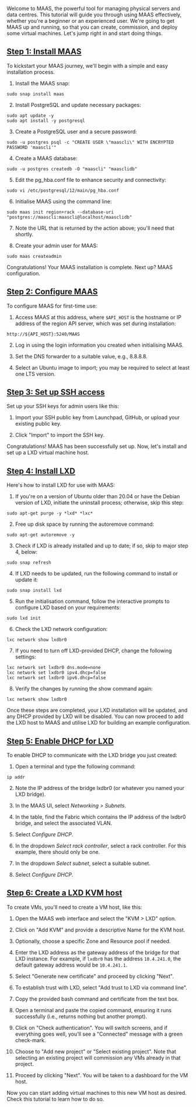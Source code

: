 Welcome to MAAS, the powerful tool for managing physical servers and data centres. This tutorial will guide you through using MAAS effectively, whether you're a beginner or an experienced user. We're going to get MAAS up and running, so that you can create, commission, and deploy some virtual machines. Let's jump right in and start doing things.  

<a href="#heading--Step-1-Install-MAAS"><h2 id="heading--Step-1-Install-MAAS">Step 1: Install MAAS</h2></a>

To kickstart your MAAS journey, we'll begin with a simple and easy installation process.

1. Install the MAAS snap:

```nohighlight
sudo snap install maas
```

2. Install PostgreSQL and update necessary packages:

```nohighlight
sudo apt update -y
sudo apt install -y postgresql
```

3. Create a PostgreSQL user and a secure password:

```nohighlight
sudo -u postgres psql -c "CREATE USER \"maascli\" WITH ENCRYPTED PASSWORD 'maascli'"
```

4. Create a MAAS database:

```nohighlight
sudo -u postgres createdb -O "maascli" "maasclidb"
```

5. Edit the pg_hba.conf file to enhance security and connectivity:

```nohighlight
sudo vi /etc/postgresql/12/main/pg_hba.conf
```

6. Initialise MAAS using the command line:

```nohighlight
sudo maas init region+rack --database-uri "postgres://maascli:maascli@localhost/maasclidb"
```

7. Note the URL that is returned by the action above; you'll need that shortly.

8. Create your admin user for MAAS:

```nohighlight
sudo maas createadmin
```

Congratulations! Your MAAS installation is complete. Next up? MAAS configuration.

<a href="#heading--Step-2-Configure-MAAS"><h2 id="heading--Step-2-Configure-MAAS">Step 2: Configure MAAS</h2></a>

To configure MAAS for first-time use:

1. Access MAAS at this address, where `$API_HOST` is the hostname or IP address of the region API server, which was set during installation:

```nohighlight
http://${API_HOST}:5240/MAAS
```

2. Log in using the login information you created when initialising MAAS.

3. Set the DNS forwarder to a suitable value, e.g., 8.8.8.8.

4. Select an Ubuntu image to import; you may be required to select at least one LTS version.

<a href="#heading--Step-3-Set-up-SSH-access"><h2 id="heading--Step-3-Set-up-SSH-access">Step 3: Set up SSH access</h2></a>

Set up your SSH keys for admin users like this:

1. Import your SSH public key from Launchpad, GitHub, or upload your existing public key.

2. Click "Import" to import the SSH key.

Congratulations! MAAS has been successfully set up. Now, let's install and set up a LXD virtual machine host.

<a href="#heading--Step-4-Install-LXD"><h2 id="heading--Step-4-Install-LXD">Step 4: Install LXD</h2></a>

Here's how to install LXD for use with MAAS:

1. If you're on a version of Ubuntu older than 20.04 or have the Debian version of LXD, initiate the uninstall process; otherwise, skip this step:

```nohighlight
sudo apt-get purge -y *lxd* *lxc*
```

2. Free up disk space by running the autoremove command:

```nohighlight
sudo apt-get autoremove -y
```

3. Check if LXD is already installed and up to date; if so, skip to major step 4, below:

```nohighlight
sudo snap refresh
```

4. If LXD needs to be updated, run the following command to install or update it:

```nohighlight
sudo snap install lxd
```

5. Run the initialisation command, follow the interactive prompts to configure LXD based on your requirements:

```nohighlight
sudo lxd init
```

6. Check the LXD network configuration:

```nohighlight
lxc network show lxdbr0
```

7. If you need to turn off LXD-provided DHCP, change the following settings:

```nohighlight
lxc network set lxdbr0 dns.mode=none
lxc network set lxdbr0 ipv4.dhcp=false
lxc network set lxdbr0 ipv6.dhcp=false
```

8. Verify the changes by running the show command again:

```nohighlight
lxc network show lxdbr0
```

Once these steps are completed, your LXD installation will be updated, and any DHCP provided by LXD will be disabled. You can now proceed to add the LXD host to MAAS and utilise LXD for building an example configuration.

<a href="#heading--Step-5-Enable-DHCP-for-LXD"><h2 id="heading--Step-5-Enable-DHCP-for-LXD">Step 5: Enable DHCP for LXD</h2></a>

To enable DHCP to communicate with the LXD bridge you just created:

1. Open a terminal and type the following command:

```nohighlight
ip addr
```

2. Note the IP address of the bridge lxdbr0 (or whatever you named your LXD bridge).

3. In the MAAS UI, select *Networking > Subnets*.

4. In the table, find the Fabric which contains the IP address of the lxdbr0 bridge, and select the associated VLAN.

5. Select *Configure DHCP*.

6. In the dropdown *Select rack controller*, select a rack controller.  For this example, there should only be one.

7. In the dropdown *Select subnet*, select a suitable subnet.

8. Select *Configure DHCP*.  

<a href="#heading--Step-6-Create-a-LXD-KVM-host"><h2 id="heading--Step-6-Create-a-LXD-KVM-host">Step 6: Create a LXD KVM host</h2></a>

To create VMs, you'll need to create a VM host, like this:

1. Open the MAAS web interface and select the "KVM > LXD" option.

2. Click on "Add KVM" and provide a descriptive Name for the KVM host.

3. Optionally, choose a specific Zone and Resource pool if needed.

4. Enter the LXD address as the gateway address of the bridge for that LXD instance. For example, if `lxdbr0` has the address `10.4.241.0`, the default gateway address would be `10.4.241.1`.

5. Select "Generate new certificate" and proceed by clicking "Next".

6. To establish trust with LXD, select "Add trust to LXD via command line".

7. Copy the provided bash command and certificate from the text box.

8. Open a terminal and paste the copied command, ensuring it runs successfully (i.e., returns nothing but another prompt).

9. Click on "Check authentication". You will switch screens, and if everything goes well, you'll see a "Connected" message with a green check-mark.

10. Choose to "Add new project" or "Select existing project". Note that selecting an existing project will commission any VMs already in that project.

11. Proceed by clicking "Next". You will be taken to a dashboard for the VM host.

Now you can start adding virtual machines to this new VM host as desired.  Check this tutorial to learn how to do so.